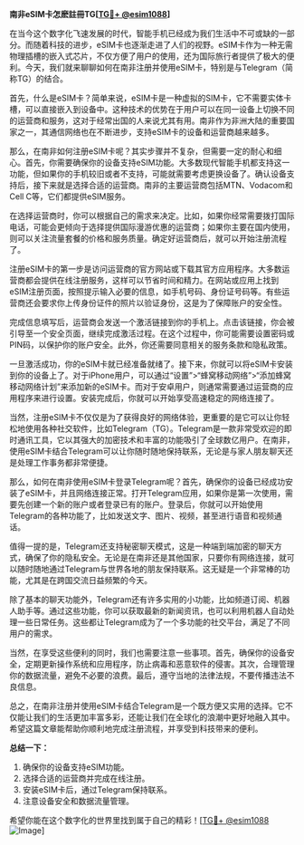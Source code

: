 **南非eSIM卡怎麽註冊TG[[TG💪+ @esim1088](https://t.me/s/esim1088)]**

在当今这个数字化飞速发展的时代，智能手机已经成为我们生活中不可或缺的一部分。而随着科技的进步，eSIM卡也逐渐走进了人们的视野。eSIM卡作为一种无需物理插槽的嵌入式芯片，不仅方便了用户的使用，还为国际旅行者提供了极大的便利。今天，我们就来聊聊如何在南非注册并使用eSIM卡，特别是与Telegram（简称TG）的结合。

首先，什么是eSIM卡？简单来说，eSIM卡是一种虚拟的SIM卡，它不需要实体卡槽，可以直接嵌入到设备中。这种技术的优势在于用户可以在同一设备上切换不同的运营商和服务，这对于经常出国的人来说尤其有用。南非作为非洲大陆的重要国家之一，其通信网络也在不断进步，支持eSIM卡的设备和运营商越来越多。

那么，在南非如何注册eSIM卡呢？其实步骤并不复杂，但需要一定的耐心和细心。首先，你需要确保你的设备支持eSIM功能。大多数现代智能手机都支持这一功能，但如果你的手机较旧或者不支持，可能就需要考虑更换设备了。确认设备支持后，接下来就是选择合适的运营商。南非的主要运营商包括MTN、Vodacom和Cell C等，它们都提供eSIM服务。

在选择运营商时，你可以根据自己的需求来决定。比如，如果你经常需要拨打国际电话，可能会更倾向于选择提供国际漫游优惠的运营商；如果你主要在国内使用，则可以关注流量套餐的价格和服务质量。确定好运营商后，就可以开始注册流程了。

注册eSIM卡的第一步是访问运营商的官方网站或下载其官方应用程序。大多数运营商都会提供在线注册服务，这样可以节省时间和精力。在网站或应用上找到eSIM注册页面，按照提示输入必要的信息，如手机号码、身份证号码等。有些运营商还会要求你上传身份证件的照片以验证身份，这是为了保障账户的安全性。

完成信息填写后，运营商会发送一个激活链接到你的手机上。点击该链接，你会被引导至一个安全页面，继续完成激活过程。在这个过程中，你可能需要设置密码或PIN码，以保护你的账户安全。此外，你还需要同意相关的服务条款和隐私政策。

一旦激活成功，你的eSIM卡就已经准备就绪了。接下来，你就可以将eSIM卡安装到你的设备上了。对于iPhone用户，可以通过“设置”>“蜂窝移动网络”>“添加蜂窝移动网络计划”来添加新的eSIM卡。而对于安卓用户，则通常需要通过运营商的应用程序来进行设置。安装完成后，你就可以开始享受高速稳定的网络连接了。

当然，注册eSIM卡不仅仅是为了获得良好的网络体验，更重要的是它可以让你轻松地使用各种社交软件，比如Telegram（TG）。Telegram是一款非常受欢迎的即时通讯工具，它以其强大的加密技术和丰富的功能吸引了全球数亿用户。在南非，使用eSIM卡结合Telegram可以让你随时随地保持联系，无论是与家人朋友聊天还是处理工作事务都非常便捷。

那么，如何在南非使用eSIM卡登录Telegram呢？首先，确保你的设备已经成功安装了eSIM卡，并且网络连接正常。打开Telegram应用，如果你是第一次使用，需要先创建一个新的账户或者登录已有的账户。登录后，你就可以开始使用Telegram的各种功能了，比如发送文字、图片、视频，甚至进行语音和视频通话。

值得一提的是，Telegram还支持秘密聊天模式，这是一种端到端加密的聊天方式，确保了你的隐私安全。无论是在南非还是其他国家，只要你有网络连接，就可以随时随地通过Telegram与世界各地的朋友保持联系。这无疑是一个非常棒的功能，尤其是在跨国交流日益频繁的今天。

除了基本的聊天功能外，Telegram还有许多实用的小功能，比如频道订阅、机器人助手等。通过这些功能，你可以获取最新的新闻资讯，也可以利用机器人自动处理一些日常任务。这些都让Telegram成为了一个多功能的社交平台，满足了不同用户的需求。

当然，在享受这些便利的同时，我们也需要注意一些事项。首先，确保你的设备安全，定期更新操作系统和应用程序，防止病毒和恶意软件的侵害。其次，合理管理你的数据流量，避免不必要的浪费。最后，遵守当地的法律法规，不要传播违法不良信息。

总之，在南非注册并使用eSIM卡结合Telegram是一个既方便又实用的选择。它不仅能让我们的生活更加丰富多彩，还能让我们在全球化的浪潮中更好地融入其中。希望这篇文章能帮助你顺利地完成注册流程，并享受到科技带来的便利。

**总结一下：**  
1. 确保你的设备支持eSIM功能。  
2. 选择合适的运营商并完成在线注册。  
3. 安装eSIM卡后，通过Telegram保持联系。  
4. 注意设备安全和数据流量管理。  

希望你能在这个数字化的世界里找到属于自己的精彩！[[TG💪+ @esim1088](https://t.me/s/esim1088) ![Image](https://i.postimg.cc/4NQfJmqS/Snipaste-2025-05-13-00-14-12.png)]
